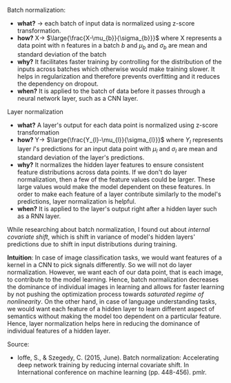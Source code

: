Batch normalization:
- **what?** -> each batch of input data is normalized using z-score transformation.
- **how?**  X-> $\large{\frac{X-\mu_{b}}{\sigma_{b}}}$ where X represents a data point with n features in a batch $b$ and $\mu_{b}$ and $\sigma_{b}$ are mean and standard deviation of the batch
- **why?** It facilitates faster training by controlling for the distribution of the inputs across batches which otherwise would make training slower. It helps in regularization and therefore prevents overfitting and it reduces the dependency on dropout.
- **when?** It is applied to the batch of data before it passes through a neural network layer, such as a CNN layer.

Layer normalization
- **what?** A layer's output for each data point is normalized using z-score transformation
- **how?** Y-> $\large{\frac{Y_{l}-\mu_{l}}{\sigma_{l}}}$ where $Y_l$ represents layer $l$'s predictions for an input data point with $\mu_{l}$ and $\sigma_{l}$ are mean and standard deviation of the layer's predictions.
- **why?** It normalizes the hidden layer features to ensure consistent feature distributions across data points. If we don't do layer normalization, then a few of the feature values could be larger. These large values would make the model dependent on these features. In order to make each feature of a layer contribute similarly to the model's predictions, layer normalization is helpful.
- **when?** It is applied to the layer's output right after a hidden layer such as a RNN layer.

While researching about batch normalization, I found out about *internal covariate shift*, which is shift in variance of model's hidden layers' predictions due to shift in input distributions during training.

**Intuition**: In case of image classification tasks, we would want features of a kernel in a CNN to pick signals differently. So we will not do layer normalization. However, we want each of our data point, that is each image, to contribute to the model learning. Hence, batch normalization decreases the dominance of individual images in learning and allows for faster learning by not pushing the optimization process towards *saturated regime of nonlinearity*. On the other hand, in case of language understanding tasks, we would want each feature of a hidden layer to learn different aspect of semantics without making the model too dependent on a particular feature. Hence, layer normalization helps here in reducing the dominance of individual features of a hidden layer.

Source:
- Ioffe, S., & Szegedy, C. (2015, June). Batch normalization: Accelerating deep network training by reducing internal covariate shift. In International conference on machine learning (pp. 448-456). pmlr.
